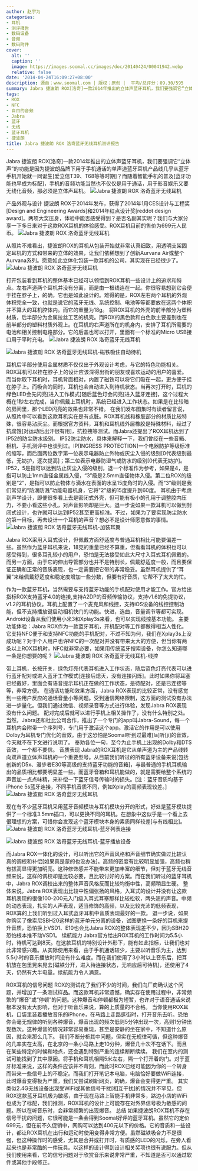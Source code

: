 ```yaml
---
author: 赵宇为
categories:
- 耳机
- 测评报告
- 数码设备
- 音频
- 数码附件
cover:
  alt: ''
  caption: ''
  image: https://images.soomal.cc/images/doc/20140424/00041942.webp
  relative: false
date: '2014-04-24T16:09:27+08:00'
description: 源自：www.soomal.com | 版权：原创 |  平均/总评分：09.30/595
summary: Jabra 捷波朗 ROX[洛奇]一款2014年推出的立体声蓝牙耳机，我们要强调它“立体声”的功能是因为捷波朗品牌下用于手机通话的单声道蓝牙耳机产品线几乎从蓝牙手机开始就一同诞生[爱立信T39、T68等等时期]？而随着智能手机的普及[蓝牙功能也早成为标配]，手机的音频功能当然也不仅仅是用于通话，用于影音娱乐又要无线化音频，那必须是立体声耳机。
tags:
- ROX
- NFC
- 自由的音频
- Jabra
- 蓝牙
- 无线
- 蓝牙耳机
- 捷波朗
title: Jabra 捷波朗 ROX 洛奇蓝牙无线耳机测评报告
---
```


Jabra 捷波朗 ROX[洛奇]一款2014年推出的立体声蓝牙耳机，我们要强调它“立体声”的功能是因为捷波朗品牌下用于手机通话的单声道蓝牙耳机产品线几乎从蓝牙手机开始就一同诞生[爱立信T39、T68等等时期]？而随着智能手机的普及[蓝牙功能也早成为标配]，手机的音频功能当然也不仅仅是用于通话，用于影音娱乐又要无线化音频，那必须是立体声耳机。
![Jabra 捷波朗 ROX 洛奇蓝牙无线耳机](https://images.soomal.cc/images/doc/20140408/00041420.webp)




产品外观与设计
捷波朗 ROX于2014年发布，获得了2014年1月CES设计与工程奖[Design and Engineering Awards]和2014年红点设计奖[reddot design award]。两项大奖压身，体验中能否感受得到？是否名副其实呢？我们与大家分享一下多日来对于这款ROX耳机的体验感受。ROX耳机目前的售价为699元人民币。
![Jabra 捷波朗 ROX 洛奇蓝牙无线耳机](https://images.soomal.cc/images/doc/20140408/00041423.webp)




从照片不难看出，捷波朗ROX的耳机从包装开始就非常认真细致，用透明支架固定耳机的方式和带来的立体的效果，让我们依稀想到了创新Aurvana Air或整个Aurvana系列。愿意如此立体化包装一款耳机的公司，其实现在已经很少了。
![Jabra 捷波朗 ROX 洛奇蓝牙无线耳机](https://images.soomal.cc/images/doc/20140408/00041427.webp)





打开包装看到耳机的整体基本已经可以领悟到ROX耳机一些设计上的追求和特点。左右声道两个耳机并没有分离，而是由一根线连在一起。你很容易想到它会便于挂在脖子上，的确，它也是如此设计的。难得的是，ROX左右两个耳机的外观体积完全一致，也就是说它的蓝牙无线、系统控制、电池等等都要放在这两个体积并不算大的耳机腔体内。而它的重量为18g。
将ROX耳机的外壳的前半部分为塑料材质，后半部分为金属拉丝工艺的机壳。而ROX的黑色款和白色款主要差别也在前半部分的塑料材质外观上。在耳机的右声道所在的机身内，安排了耳机所需要的电池和相关控制电路部分。它的后盖也可以打开，里面有一个标准的Micro USB接口用于平时充电。
![Jabra 捷波朗 ROX 洛奇蓝牙无线耳机](https://images.soomal.cc/images/doc/20140408/00041424_01.webp)




![Jabra 捷波朗 ROX 洛奇蓝牙无线耳机-磁铁吸住自动待机](https://images.soomal.cc/images/doc/20140408/00041425_01.webp)




耳机后半部分使用金属材质不仅仅出于外观设计考虑，与它的特色功能相关。ROX耳机可以挂在脖子上的设计应该深得出街的朋友或喜欢运动的用户的喜爱。而当你取下耳机时，耳机背面相对，内置了磁铁可以将它们吸在一起，更方便于挂在脖子上。而吸合的同时，耳机也会自动进入到待机状态。当再次打开时，耳机的绿色LED会先闪亮[进入工作模式]随后蓝色灯会闪亮[进入蓝牙连接]，这个过程大概在1秒左右完成，当你佩戴上耳机时，系统已经进入工作状态。如果是在比较暗的房间里，那个LED闪亮的效果也非常不错。
在我们发布图集时有读者留言说，从照片中可以看到这款耳机实在是有点脏。ROX耳机线和橡胶部分的材质比较特殊，很容易沾灰尘。而根据官方资料，耳机和耳机线外层橡胶是特殊材料，经过了抗腐蚀[对运动后出汗很有用]，抗拉拽等测试。而Jabra还提出了ROX耳机达到了IP52的防尘防水级别。
IP52防尘防水，具体来解释一下，我们曾经在一些音箱、相机、手机测评中也谈到过。IP[INGRESS PROTECTION]一个电器防护等级标准的缩写，而后面两位数字第一位表示电器防止外物或灰尘入侵的级别[0代表级别最低，无妨护，逐次提高]；第二位表示电器防湿气或防水的级别[0代表无妨护]。IP52，5是指可以达到防止灰尘入侵的级别，退一个标准作为参考，如果是4，是指可以防止1mm直径金属线入侵，“3”级是2.5mm直径物体入侵。第二位ROX的级别是“2”，是指可以防止物体与滴水在表面的水呈15度角时的入侵。而“3”级则是我们常见的“防滴防溅”功能电器机身，它将"2"级的15度提升到60度。
耳机由于考虑到声学设计，即便很多看上去是密闭式外壳，但可能有极小的孔用于调整腔内压力，不要小看这些小孔，对声音影响却是巨大。退一步说如果一款耳机可以做到封闭式设计，也许就可以达到IP52甚至更高标准。不过，如果为了要实现防尘防水的第一目标，再去设计一个耳机的声音？想必不是设计师愿意做的事情。
![Jabra 捷波朗 ROX 洛奇蓝牙无线耳机-加装耳翼](https://images.soomal.cc/images/doc/20140408/00041438.webp)




Jabra ROX采用入耳式设计，但佩戴方面舒适度与普通耳机相比可能要偏差一些。虽然作为蓝牙耳机来说，18克的重量已经不算重，但看看耳机的体积也可以感受得到，很多耳孔较小的用户，恐怕是无法接受如此大尺寸入耳式耳机佩戴的。而另一方面，由于它的伸出导管部分也并不是特别长，佩戴舒适度一般，而且要保证正确和正常的音质表现，也一定需要把它带的非常稳妥。虽然耳机提供了“耳翼”来给佩戴舒适度和稳定度增加一些分数，但要有好音质，它帮不了太大的忙。

作为一款蓝牙耳机，当然需要与支持蓝牙功能的手机配对使用才能工作。官方给出指标ROX支持蓝牙4.0的连接,支持A2DP的音频传输协议，支持v1.6的免提协议，v1.2的耳机协议。耳机上配置了一个麦克风和线控，支持iOS设备的线控控制功能，但不支持播放键启动相机快门的功能。快进，选曲，音量调节等都可实现。Android设备从我们使用小米3和Xplay3s来看，也可以实现线控基本功能。
主要功能体验：Jabra ROX作为一款蓝牙耳机，开机配对等工作都做得相当人性化。它支持NFC便于和支持NFC功能的手机配对，不过不知为何，我们在Xplay3s上没成功呢？对于个人用户也许NFC的一次配对并没有带来太大的方便，但当你有两条以上ROX耳机时，NFC就非常必要，如果用传统蓝牙搜索设备，你怎么知道哪一条是你想要的呢？
![Jabra 捷波朗 ROX 洛奇蓝牙无线耳机-线控](https://images.soomal.cc/images/doc/20140408/00041436.webp)




带上耳机，长按开关，绿色灯亮代表耳机进入工作状态，随后蓝色灯亮代表可以进行蓝牙配对或进入蓝牙工作模式[连接后熄灭，没有连接闪烁]。此时如果你将耳塞已经戴好，里面会有语音提示耳机正在做的工作状态，是待配对，还是已连接等等，非常方便。
在通话功能和效果方面，Jabra ROX表现的比较正常，没有感觉到一些用户反应的通话音量小等问题。受到通信网络限制，这方面的测试没有办法进一步量化。但我们通过微信、视频录音等方式进行体验，发现Jabra ROX表现没有什么问题。
配对完成后就可以进行手机上相关操作了，没有什么特别之处。当然，Jabra还和杜比公司合作，推出了一个专门的app叫Jabra-Sound，每一个耳机内会附带一个序列号，专门用于激活这个app。激活它的作用是可以使用Dolby为耳机专门优化的音效。由于这恐怕是Soomal听到过最难[la]听[ji]的音效，今天就不在下文进行说明了。
奉劝各位一句，至今为止手机上出现的Dolby和DTS音效，一个都不要信。
音质表现
Jabra的ROX耳机是它从单声道为主的产品线转向双声道立体声耳机的一个重要型号。从目前我们听过的所有蓝牙设备来说[包括创新的D5x、漫步者E30等高级的支持蓝牙功能的音箱]，与最普通的手机耳机输出的品质相比都要明显差一些。而蓝牙音箱和耳机能做的，就是需要给整个系统的声音加一点点味精，来补偿一下蓝牙信号传输时的损失。[注：蓝牙音质均基于iPhone 5s蓝牙连接，不同手机音质不同，例如Xplay的高频表现较差。]
![Jabra 捷波朗 ROX 洛奇蓝牙无线耳机](https://images.soomal.cc/images/doc/20140408/00041429.webp)




现在有不少蓝牙耳机采用蓝牙音频模块与耳机模块分开的形式，好处是蓝牙模块提供了一个标准3.5mm插口，可以更换不同的耳机。在想象中这似乎是一个看上去很理想的方案，可惜你会发现这个蓝牙模块本身的素质同样较差[与有线相比]。
![Jabra 捷波朗 ROX 洛奇蓝牙无线耳机-蓝牙列表连接](https://images.soomal.cc/images/doc/20140424/00041943_01.webp)




![Jabra 捷波朗 ROX 洛奇蓝牙无线耳机-蓝牙播放设备](https://images.soomal.cc/images/doc/20140424/00041944_01.webp)




而Jabra ROX一体化的设计，可以听出它的声音风格和声音细节确实做过比较认真的调校和补偿[如果真是蒙的也没办法]。高频的密度有比较明显加强，高频也稍有拔高显得更加明亮。这种修饰感并不能带来更加丰富的细节，但对于蓝牙无线音频来说，这样的调校却是比较必要，且比较讨好的方案。而在我们听过的蓝牙耳机中，Jabra ROX调校出来的整体声音风格反而比较均衡中性，高频稍显生硬。
整体来说，Jabra ROX表现出比较中性偏张扬的风格，入耳式的设计并没有让这款耳机表现的很像100-200元入门级入耳式耳塞那样比较松软，两头翘的声音。中频的动态表现，扎实的人声表现，适当修饰的高频，以及比较充沛的低频表现，ROX算的上我们听到过入耳式蓝牙耳机中音质表现最好的一款。
退一步说，如果你购买了像索尼SBH20这样的蓝牙单元分离的设备，试图更换一条好的耳机来提升音质，恐怕换上VSD1、E10也会比Jabra ROX的整体表现差不少，因为SBH20恐怕根本推不动VSD1。
续航能力
Jabra官方给出ROX耳机的工作时间为5.5小时，待机可达到8天。在这款耳机的特别设计外形下，能有如此指标，让我们也对此非常感兴趣。从实际使用来看，由于手机通话较少，主要以听音乐为主，达到5.5小时的音乐播放时间没有什么难度。而在我们使用了3小时以上音乐后，把耳机放在包里晃来晃去[磁铁分开，进入待连接状态，无响应后可待机]，还使用了4天，仍然有大半电量。续航能力令人满意。

ROX耳机的信号问题
ROX的测试花了我们不少的时间，我们向厂商确认这个问题，并增加了一条测试样品。而这款耳机非常遗憾，确实存在使用过程中，非常频繁的“爆音”或“停顿”的问题。这种爆音和停顿都极为短暂，也许对于语音通话来说根本没有太大影响，但对于听音乐来说，算的上质量的不合格。
当你使用ROX耳机，口袋里装着播放音乐的iPhone，在马路上走路逛街时，打开音乐去听。恐怕你会毫无规律的听到各种爆音，爆音出现的频次低则5分钟出现一次，高则1分钟出现数次。这种爆音的情况非常容易重现，甚至是安静的坐在家中，不知道什么原因，就会来那么几下。
我们不断分析其中问题，但实在无规律可循，但这种爆音的几率实在太高，在北京的一条小马路上走10分钟，爆音几十次不在话下。而且在某些特定的时候和地点，还会遇到特别严重的连续断断续续。
我们在室内的测试可能找到了其中原因。将手机和耳机相隔5米左右，隔一个打开着的门。对于蓝牙标准来说，这样的条件应该并不苛刻，而此时ROX已经可能因为你的一个转身而带来一些信号上的不稳定。而我们打开笔记本电脑，电脑恰好要做WiFi连接，此时爆音变得极为严重，我们又尝试刷新网页，的确，爆音会变得更严重。
其实类似2.4G无线设备出现受WiFi或其他信号干扰[相互干扰]的情况并不罕见，但ROX这款蓝牙耳机极为敏感，由于现在马路上智能手机非常多，路边小店的WiFi也成为了标配，我们推测，ROX耳机的设计上可能存在对外界信号极为敏感的问题。所以在听音乐时，会非常频繁的出现爆音。
总结
如果捷波朗ROX耳机不存在信号干扰的问题，它很可能是一条会得到Soomal好评的蓝牙耳机。虽然它的定价699元，但在前不久促销中，网购可以达到400元以下的价格。它的音质和一些设计，都让ROX耳机在出行和运动时使用变得非常方便。虽然磁铁吸合力不是很强，但这种操作时的感受，尤其是合并或打开时，有质感的LED的闪烁，在旁人看起来也是非常酷的一件玩具。以这样的设计得到设计相关奖项也很有说服力。但从我们使用来看，它的信号问题对于欣赏音乐来说非常严重，不知道是否可以通过软件或其他手段修正。